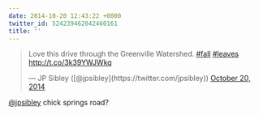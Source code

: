 ```yaml
---
date: 2014-10-20 12:43:22 +0000
twitter_id: 524239462042460161
title: ''
---
```


<blockquote class="twitter-tweet"><p lang="en" dir="ltr">Love this drive through the Greenville Watershed. <a href="https://twitter.com/hashtag/fall?src=hash&amp;ref_src=twsrc%5Etfw">#fall</a> <a href="https://twitter.com/hashtag/leaves?src=hash&amp;ref_src=twsrc%5Etfw">#leaves</a> <a href="http://t.co/3k39YWJWkq">http://t.co/3k39YWJWkq</a></p>&mdash; JP Sibley ([@jpsibley](https://twitter.com/jpsibley)) <a href="https://twitter.com/jpsibley/status/524239199269318656?ref_src=twsrc%5Etfw">October 20, 2014</a></blockquote>
<script async src="https://platform.twitter.com/widgets.js" charset="utf-8"></script>

[@jpsibley](https://twitter.com/jpsibley) chick springs road?

